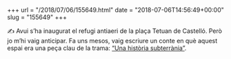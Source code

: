+++
url = "/2018/07/06/155649.html"
date = "2018-07-06T14:56:49+00:00"
slug = "155649"
+++

✍ Avui s’ha inaugurat el refugi antiaeri de la plaça Tetuan de Castelló. Però jo m’hi vaig anticipar. Fa uns mesos, vaig escriure un conte en què aquest espai era una peça clau de la trama: [“Una història subterrània”](/tmp/32ec15b3dede/).

